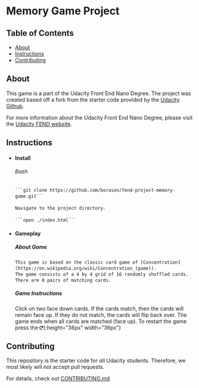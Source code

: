 # Memory Game Project

## Table of Contents

* [About](#about)
* [Instructions](#instructions)
* [Contributing](#contributing)

## About


This game is a part of the Udacity Front End Nano Degree. The project was created based off a fork from the starter code provided by the [Udacity Github](https://github.com/udacity/fend-project-memory-game).

For more information about the Udacity Front End Nano Degree, please visit the [Udacity FEND website](https://www.udacity.com/course/front-end-web-developer-nanodegree--nd001).

## Instructions

- #### Install
  ###### Bash

      ```git clone https://github.com/borason/fend-project-memory-game.git```

      Navigate to the project directory.

      ```open ./index.html```

- #### Gameplay

    ##### About Game
      This game is based on the classic card game of [Concentration](https://en.wikipedia.org/wiki/Concentration_(game)).
      The game consists of a 4 by 4 grid of 16 randomly shuffled cards. There are 8 pairs of matching cards.

    ##### Game Instructions
    Click on two face down cards.
    If the cards match, then the cards will remain face up.
    If they do not match, the cards will flip back over.
    The game ends when all cards are matched (face up).
    To restart the game press the
    ![redo icon](/img/redo-icon.png){:height="36px" width="36px"}


## Contributing

This repository is the starter code for _all_ Udacity students. Therefore, we most likely will not accept pull requests.

For details, check out [CONTRIBUTING.md](CONTRIBUTING.md).
